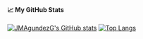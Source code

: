 #### &#x1f4c8; My GitHub Stats

[![JMAgundezG's GitHub stats](https://github-readme-stats.vercel.app/api?username=JMAgundezG)](https://github.com/anuraghazra/github-readme-stats)
[![Top Langs](https://github-readme-stats.vercel.app/api/top-langs/?username=JMAgundezG)](https://github.com/anuraghazra/github-readme-stats)
